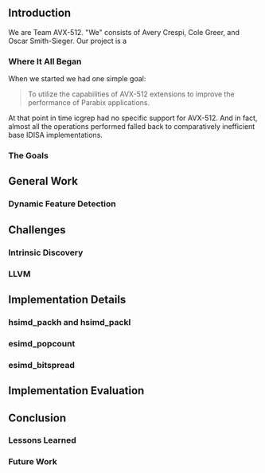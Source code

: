 ## Introduction

We are Team AVX-512. "We" consists of Avery Crespi, Cole Greer, and Oscar Smith-Sieger. Our project is a

### Where It All Began

When we started we had one simple goal:

> To utilize the capabilities of AVX-512 extensions to improve the performance of Parabix applications.

At that point in time icgrep had no specific support for AVX-512. And in fact, almost all the operations performed falled back to comparatively inefficient base IDISA implementations.


### The Goals


## General Work

### Dynamic Feature Detection


## Challenges

### Intrinsic Discovery

### LLVM


## Implementation Details

### hsimd_packh and hsimd_packl

### esimd_popcount

### esimd_bitspread


## Implementation Evaluation


## Conclusion

### Lessons Learned

### Future Work